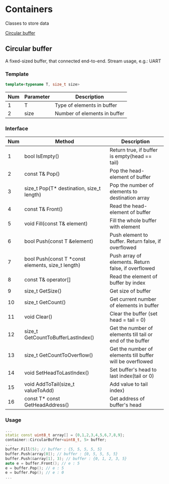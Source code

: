 # Containers
Classes to store data

[Circular buffer](#Circular-buffer)

## Circular buffer
A fixed-sized buffer, that connected end-to-end. Stream usage, e.g.: UART

### Template

```c++
template<typename T, size_t size>
```

|Num | Parameter    | Description                     |
| -  | ------------ | ------------------------------- |
| 1  | T            | Type of elements in buffer      |
| 2  | size         | Number of elements in buffer    |


### Interface

|Num | Method                                            | Description                                               |
| -  | ------------------------------------------------- | --------------------------------------------------------- |
| 1  | bool IsEmpty()                                    | Return true, if buffer is empty(head == tail)             |
| 2  | const T& Pop()                                    | Pop the head-element of buffer                            |
| 3  | size_t Pop(T* destination, size_t length)         | Pop the number of elements to destination array           |
| 4  | const T& Front()                                  | Read the head-element of buffer                           |
| 5  | void Fill(const T& element)                       | Fill the whole buffer with element                        |
| 6  | bool Push(const T &element)                       | Push element to buffer. Return false, if overflowed       |
| 7  | bool Push(const T *const elements, size_t length) | Push array of elements. Return false, if overflowed       |
| 8  | const T& operator[]                               | Read the element of buffer by index                       |
| 9  | size_t GetSize()                                  | Get size of buffer                                        |
| 10 | size_t GetCount()                                 | Get current number of elements in buffer                  |
| 11 | void Clear()                                      | Clear the buffer (set head = tail = 0)                    |
| 12 | size_t GetCountToBufferLastIndex()                | Get the number of elements till tail or end of the buffer |
| 13 | size_t GetCountToOverflow()                       | Get the number of elements till buffer will be overflowed |
| 14 | void SetHeadToLastIndex()                         | Set buffer's head to last index(tail or 0)                |
| 15 | void AddToTail(size_t valueToAdd)                 | Add value to tail index)                                  |
| 16 | const T* const GetHeadAddress()                   | Get address of buffer's head                              |

### Usage

```cpp
...
static const uint8_t array[] = {0,1,2,3,4,5,6,7,8,9};
container::CircularBuffer<uint8_t, 5> buffer;
...
buffer.Fill(5); // buffer : {5, 5, 5, 5, 5}
buffer.Push(array[0]); // buffer : {0, 5, 5, 5, 5}
buffer.Push(&array[1], 3); // buffer : {0, 1, 2, 3, 5}
auto e = buffer.Front(); // e : 5
e = buffer.Pop(); // e : 5
e = buffer.Pop(); // e : 0
...
```
